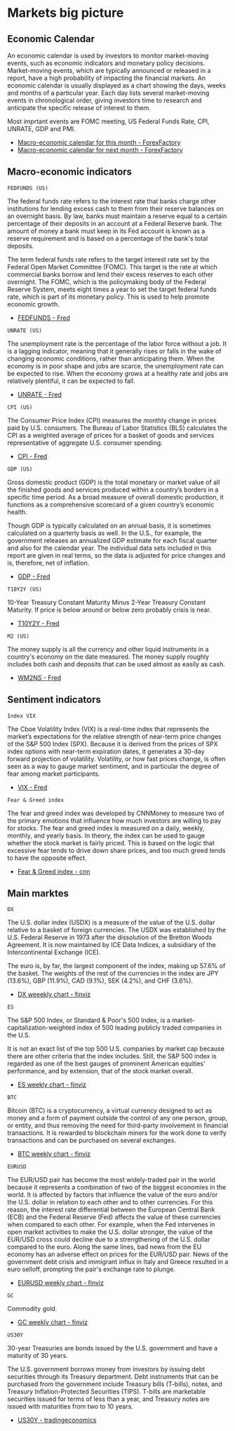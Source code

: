 # Markets big picture


## Economic Calendar

An economic calendar is used by investors to monitor market-moving events, such as economic indicators and monetary policy decisions. Market-moving events, which are typically announced or released in a report, have a high probability of impacting the financial markets. An economic calendar is usually displayed as a chart showing the days, weeks and months of a particular year. Each day lists several market-moving events in chronological order, giving investors time to research and anticipate the specific release of interest to them.

Most imprtant events are FOMC meeting, US Federal Funds Rate, CPI, UNRATE, GDP and PMI.

* [Macro-economic calendar for this month - ForexFactory](https://www.forexfactory.com/calendar?month=this)
* [Macro-economic calendar for next month - ForexFactory](https://www.forexfactory.com/calendar?month=next)

## Macro-economic indicators
```
FEDFUNDS (US)
```
The federal funds rate refers to the interest rate that banks charge other institutions for lending excess cash to them from their reserve balances on an overnight basis. By law, banks must maintain a reserve equal to a certain percentage of their deposits in an account at a Federal Reserve bank. The amount of money a bank must keep in its Fed account is known as a reserve requirement and is based on a percentage of the bank's total deposits.

The term federal funds rate refers to the target interest rate set by the Federal Open Market Committee (FOMC). This target is the rate at which commercial banks borrow and lend their excess reserves to each other overnight. The FOMC, which is the policymaking body of the Federal Reserve System, meets eight times a year to set the target federal funds rate, which is part of its monetary policy. This is used to help promote economic growth.

* [FEDFUNDS - Fred](https://fred.stlouisfed.org/series/DFF)

```
UNRATE (US)
```
The unemployment rate is the percentage of the labor force without a job. It is a lagging indicator, meaning that it generally rises or falls in the wake of changing economic conditions, rather than anticipating them. When the economy is in poor shape and jobs are scarce, the unemployment rate can be expected to rise. When the economy grows at a healthy rate and jobs are relatively plentiful, it can be expected to fall. 

* [UNRATE - Fred](https://fred.stlouisfed.org/series/UNRATE)

```
CPI (US)
```
The Consumer Price Index (CPI) measures the monthly change in prices paid by U.S. consumers. The Bureau of Labor Statistics (BLS) calculates the CPI as a weighted average of prices for a basket of goods and services representative of aggregate U.S. consumer spending. 

* [CPI - Fred](https://fred.stlouisfed.org/series/CPIAUCSL#0)

```
GDP (US)
```
Gross domestic product (GDP) is the total monetary or market value of all the finished goods and services produced within a country’s borders in a specific time period. As a broad measure of overall domestic production, it functions as a comprehensive scorecard of a given country’s economic health.

Though GDP is typically calculated on an annual basis, it is sometimes calculated on a quarterly basis as well. In the U.S., for example, the government releases an annualized GDP estimate for each fiscal quarter and also for the calendar year. The individual data sets included in this report are given in real terms, so the data is adjusted for price changes and is, therefore, net of inflation.

* [GDP - Fred](https://fred.stlouisfed.org/series/GDP)

```
T10Y2Y (US)
```
10-Year Treasury Constant Maturity Minus 2-Year Treasury Constant Maturity. 
If price is below around or below zero probably crisis is near.

* [T10Y2Y - Fred](https://fred.stlouisfed.org/series/T10Y2Y/)
```
M2 (US)
```

The money supply is all the currency and other liquid instruments in a country's economy on the date measured. The money supply roughly includes both cash and deposits that can be used almost as easily as cash. 

* [WM2NS - Fred](https://fred.stlouisfed.org/series/WM2NS)

## Sentiment indicators
```
Index VIX
```
The Cboe Volatility Index (VIX) is a real-time index that represents the market’s expectations for the relative strength of near-term price changes of the S&P 500 Index (SPX). Because it is derived from the prices of SPX index options with near-term expiration dates, it generates a 30-day forward projection of volatility. Volatility, or how fast prices change, is often seen as a way to gauge market sentiment, and in particular the degree of fear among market participants. 

* [VIX - Fred](https://fred.stlouisfed.org/series/VIXCLS)

```
Fear & Greed index
```
The fear and greed index was developed by CNNMoney to measure two of the primary emotions that influence how much investors are willing to pay for stocks. The fear and greed index is measured on a daily, weekly, monthly, and yearly basis. In theory, the index can be used to gauge whether the stock market is fairly priced. This is based on the logic that excessive fear tends to drive down share prices, and too much greed tends to have the opposite effect.

* [Fear & Greed index - cnn](https://edition.cnn.com/markets/fear-and-greed)

## Main marktes
```
DX
```
The U.S. dollar index (USDX) is a measure of the value of the U.S. dollar relative to a basket of foreign currencies. The USDX was established by the U.S. Federal Reserve in 1973 after the dissolution of the Bretton Woods Agreement. It is now maintained by ICE Data Indices, a subsidiary of the Intercontinental Exchange (ICE).

The euro is, by far, the largest component of the index, making up 57.6% of the basket. The weights of the rest of the currencies in the index are JPY (13.6%), GBP (11.9%), CAD (9.1%), SEK (4.2%), and CHF (3.6%).

* [DX weeekly chart - finviz](https://finviz.com/futures_charts.ashx?t=DX&p=w1)

```
ES
```
The S&P 500 Index, or Standard & Poor's 500 Index, is a market-capitalization-weighted index of 500 leading publicly traded companies in the U.S. 

It is not an exact list of the top 500 U.S. companies by market cap because there are other criteria that the index includes. Still, the S&P 500 index is regarded as one of the best gauges of prominent American equities' performance, and by extension, that of the stock market overall.

* [ES weekly chart - finviz](https://finviz.com/futures_charts.ashx?t=ES&p=w1)

```
BTC
```
Bitcoin (BTC) is a cryptocurrency, a virtual currency designed to act as money and a form of payment outside the control of any one person, group, or entity, and thus removing the need for third-party involvement in financial transactions. It is rewarded to blockchain miners for the work done to verify transactions and can be purchased on several exchanges. 

* [BTC weekly chart - finviz](https://finviz.com/crypto_charts.ashx?t=BTCUSD&tf=w1)

```
EURUSD
```
The EUR/USD pair has become the most widely-traded pair in the world because it represents a combination of two of the biggest economies in the world. It is affected by factors that influence the value of the euro and/or the U.S. dollar in relation to each other and to other currencies. For this reason, the interest rate differential between the European Central Bank (ECB) and the Federal Reserve (Fed) affects the value of these currencies when compared to each other. For example, when the Fed intervenes in open market activities to make the U.S. dollar stronger, the value of the EUR/USD cross could decline due to a strengthening of the U.S. dollar compared to the euro. Along the same lines, bad news from the EU economy has an adverse effect on prices for the EUR/USD pair. News of the government debt crisis and immigrant influx in Italy and Greece resulted in a euro selloff, prompting the pair's exchange rate to plunge.

* [EURUSD weekly chart - finviz](https://finviz.com/forex_charts.ashx?t=EURUSD&tf=w1)

```
GC
```
Commodity gold.

* [GC weekly chart - finviz](https://finviz.com/futures_charts.ashx?t=GC&p=w1)

```
US30Y
```
30-year Treasuries are bonds issued by the U.S. government and have a maturity of 30 years.

The U.S. government borrows money from investors by issuing debt securities through its Treasury department. Debt instruments that can be purchased from the government include Treasury bills (T-bills), notes, and Treasury Inflation-Protected Securities (TIPS). T-bills are marketable securities issued for terms of less than a year, and Treasury notes are issued with maturities from two to 10 years. 

* [US30Y - tradingeconomics](https://tradingeconomics.com/usgg30y:ind)

